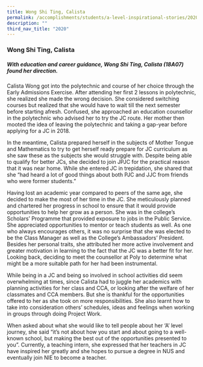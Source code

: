 ```yaml
---
title: Wong Shi Ting, Calista
permalink: /accomplishments/students/a-level-inspirational-stories/2020/calista/
description: ""
third_nav_title: "2020"
---
```

### **Wong Shi Ting, Calista**
##### **With education and career guidance, Wong Shi Ting, Calista (18A07) found her direction.**
Calista Wong got into the polytechnic and course of her choice through the Early Admissions Exercise. After attending her first 2 lessons in polytechnic, she realized she made the wrong decision. She considered switching courses but realized that she would have to wait till the next semester before starting afresh. Confused, she approached an education counsellor in the polytechnic who advised her to try the JC route. Her mother then mooted the idea of leaving the polytechnic and taking a gap-year before applying for a JC in 2018.

In the meantime, Calista prepared herself in the subjects of Mother Tongue and Mathematics to try to get herself ready prepare for JC curriculum as she saw these as the subjects she would struggle with. Despite being able to qualify for better JCs, she decided to join JPJC for the practical reason that it was near home. While she entered JC in trepidation, she shared that she “had heard a lot of good things about both PJC and JJC from friends who were former students.”

Having lost an academic year compared to peers of the same age, she decided to make the most of her time in the JC. She meticulously planned and chartered her progress in school to ensure that it would provide opportunities to help her grow as a person. She was in the college’s Scholars’ Programme that provided exposure to jobs in the Public Service. She appreciated opportunities to mentor or teach students as well. As one who always encourages others, it was no surprise that she was elected to be the Class Manager as well as the College’s Ambassadors’ President. Besides her personal traits, she attributed her more active involvement and greater motivation in learning to the fact that the JC was a better fit for her. Looking back, deciding to meet the counsellor at Poly to determine what might be a more suitable path for her had been instrumental.

While being in a JC and being so involved in school activities did seem overwhelming at times, since Calista had to juggle her academics with planning activities for her class and CCA, or looking after the welfare of her classmates and CCA members. But she is thankful for the opportunities offered to her as she took on more responsibilities. She also learnt how to take into consideration others’ schedules, ideas and feelings when working in groups through doing Project Work.

When asked about what she would like to tell people about her ‘A’ level journey, she said “it’s not about how you start and about going to a well-known school, but making the best out of the opportunities presented to you”. Currently, a teaching intern, she expressed that her teachers in JC have inspired her greatly and she hopes to pursue a degree in NUS and eventually join NIE to become a teacher.